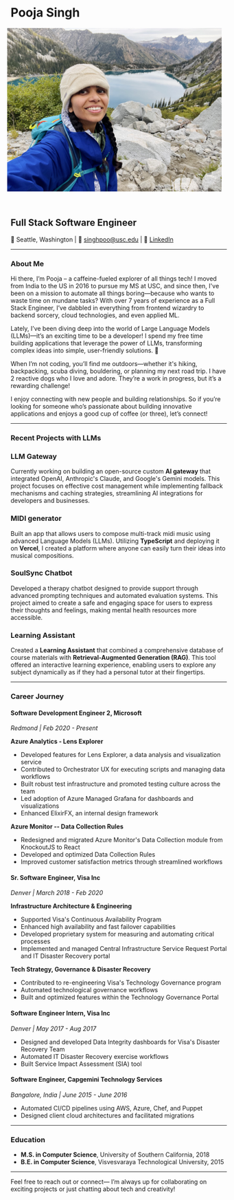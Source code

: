 # Pooja Singh

<div style="display: flex; justify-content: center; gap: 20px;">
  <img src="IMG_1072_Original.jpeg" 
       alt="Colchuck Lake from the top of Aasgard Pass" 
       width="500" height="380" 
       title="Colchuck Lake from the top of Aasgard Pass">
       
  <img src="IMG_8835_Original.jpeg" 
       alt="On the way to the summit of Mt. St. Helens" 
       width="500" height="380" 
       title="On the way to the summit of Mt. St. Helens">
</div>

## Full Stack Software Engineer

📍 Seattle, Washington | 📧 [singhpoo@usc.edu](mailto:singhpoo@usc.edu) | 🔗 [LinkedIn](https://www.linkedin.com/in/singhpoo/)

---

### About Me
Hi there, I’m Pooja – a caffeine-fueled explorer of all things tech!
I moved from India to the US in 2016 to pursue my MS at USC, and since then, I've been on a mission to automate all things boring—because who wants to waste time on mundane tasks? With over 7 years of experience as a Full Stack Engineer, I’ve dabbled in everything from frontend wizardry to backend sorcery, cloud technologies, and even applied ML.

Lately, I’ve been diving deep into the world of Large Language Models (LLMs)—it’s an exciting time to be a developer! I spend my free time building applications that leverage the power of LLMs, transforming complex ideas into simple, user-friendly solutions. 🚀

When I’m not coding, you’ll find me outdoors—whether it's hiking, backpacking, scuba diving, bouldering, or planning my next road trip. I have 2 reactive dogs who I love and adore. They’re a work in progress, but it’s a rewarding challenge!

I enjoy connecting with new people and building relationships. So if you’re looking for someone who’s passionate about building innovative applications and enjoys a good cup of coffee (or three), let’s connect!

---
### Recent Projects with LLMs

### LLM Gateway
Currently working on building an open-source custom **AI gateway** that integrated OpenAI, Anthropic's Claude, and Google's Gemini models. This project focuses on effective cost management while implementing fallback mechanisms and caching strategies, streamlining AI integrations for developers and businesses.

### MIDI generator
Built an app that allows users to compose multi-track midi music using advanced Language Models (LLMs). Utilizing **TypeScript** and deploying it on **Vercel**, I created a platform where anyone can easily turn their ideas into musical compositions.

### SoulSync Chatbot
Developed a therapy chatbot designed to provide support through advanced prompting techniques and automated evaluation systems. This project aimed to create a safe and engaging space for users to express their thoughts and feelings, making mental health resources more accessible.

### Learning Assistant
Created a **Learning Assistant** that combined a comprehensive database of course materials with **Retrieval-Augmented Generation (RAG)**. This tool offered an interactive learning experience, enabling users to explore any subject dynamically as if they had a personal tutor at their fingertips.

---

### Career Journey

#### Software Development Engineer 2, Microsoft
*Redmond | Feb 2020 - Present*

**Azure Analytics - Lens Explorer**
- Developed features for Lens Explorer, a data analysis and visualization service
- Contributed to Orchestrator UX for executing scripts and managing data workflows
- Built robust test infrastructure and promoted testing culture across the team
- Led adoption of Azure Managed Grafana for dashboards and visualizations
- Enhanced ElixirFX, an internal design framework

**Azure Monitor -- Data Collection Rules**
- Redesigned and migrated Azure Monitor's Data Collection module from KnockoutJS to React
- Developed and optimized Data Collection Rules
- Improved customer satisfaction metrics through streamlined workflows

#### Sr. Software Engineer, Visa Inc
*Denver | March 2018 - Feb 2020*

**Infrastructure Architecture & Engineering**
- Supported Visa's Continuous Availability Program
- Enhanced high availability and fast failover capabilities
- Developed proprietary system for measuring and automating critical processes
- Implemented and managed Central Infrastructure Service Request Portal and IT Disaster Recovery portal

**Tech Strategy, Governance & Disaster Recovery**
- Contributed to re-engineering Visa's Technology Governance program
- Automated technological governance workflows
- Built and optimized features within the Technology Governance Portal

#### Software Engineer Intern, Visa Inc
*Denver | May 2017 - Aug 2017*
- Designed and developed Data Integrity dashboards for Visa's Disaster Recovery Team
- Automated IT Disaster Recovery exercise workflows
- Built Service Impact Assessment (SIA) tool

#### Software Engineer, Capgemini Technology Services
*Bangalore, India | June 2015 - June 2016*
- Automated CI/CD pipelines using AWS, Azure, Chef, and Puppet
- Designed client cloud architectures and facilitated migrations
  
---

### Education

- **M.S. in Computer Science**, University of Southern California, 2018  
- **B.E. in Computer Science**, Visvesvaraya Technological University, 2015  

---

Feel free to reach out or connect— I’m always up for collaborating on exciting projects or just chatting about tech and creativity!
